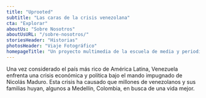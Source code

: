 ```yaml
---
title: "Uprooted"
subtitle: "Las caras de la crisis venezolana"
cta: "Explorar"
aboutUs: "Sobre Nosotros"
aboutUsURL: "/sobre-nosotros/"
storiesHeader: "Historias"
photosHeader: "Viaje Fotográfico"
homepageTitle: "Un proyecto multimedia de la escuela de media y periodismo de UNC (Universidad de Carolina del Norte), enfocado en las familias venezolanas y su adaptación a vivir en Medellín, Colombia."
---
```


Una vez considerado el país más rico de América Latina, Venezuela enfrenta una crisis económica y política bajo el mando impugnado de Nicolás Maduro. Esta crisis ha causado que millones de venezolanos y sus familias huyan, algunos a Medellín, Colombia, en busca de una vida mejor.